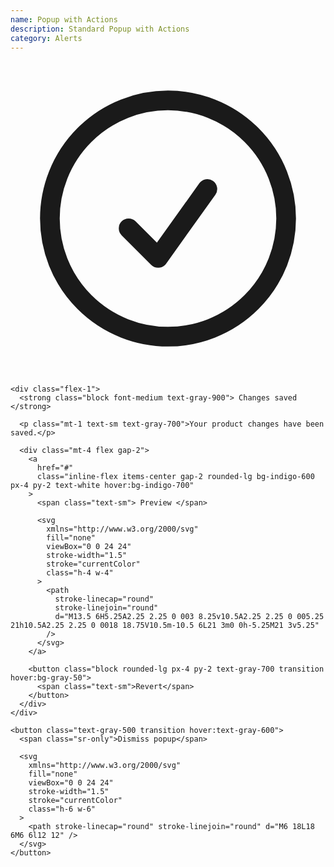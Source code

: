 ```yaml
---
name: Popup with Actions
description: Standard Popup with Actions
category: Alerts
---
```


<div role="alert" class="rounded-xl border border-gray-100 bg-white p-4">
  <div class="flex items-start gap-4">
    <span class="text-green-600">
      <svg
        xmlns="http://www.w3.org/2000/svg"
        fill="none"
        viewBox="0 0 24 24"
        stroke-width="1.5"
        stroke="currentColor"
        class="h-6 w-6"
      >
        <path
          stroke-linecap="round"
          stroke-linejoin="round"
          d="M9 12.75L11.25 15 15 9.75M21 12a9 9 0 11-18 0 9 9 0 0118 0z"
        />
      </svg>
    </span>

    <div class="flex-1">
      <strong class="block font-medium text-gray-900"> Changes saved </strong>

      <p class="mt-1 text-sm text-gray-700">Your product changes have been saved.</p>

      <div class="mt-4 flex gap-2">
        <a
          href="#"
          class="inline-flex items-center gap-2 rounded-lg bg-indigo-600 px-4 py-2 text-white hover:bg-indigo-700"
        >
          <span class="text-sm"> Preview </span>

          <svg
            xmlns="http://www.w3.org/2000/svg"
            fill="none"
            viewBox="0 0 24 24"
            stroke-width="1.5"
            stroke="currentColor"
            class="h-4 w-4"
          >
            <path
              stroke-linecap="round"
              stroke-linejoin="round"
              d="M13.5 6H5.25A2.25 2.25 0 003 8.25v10.5A2.25 2.25 0 005.25 21h10.5A2.25 2.25 0 0018 18.75V10.5m-10.5 6L21 3m0 0h-5.25M21 3v5.25"
            />
          </svg>
        </a>

        <button class="block rounded-lg px-4 py-2 text-gray-700 transition hover:bg-gray-50">
          <span class="text-sm">Revert</span>
        </button>
      </div>
    </div>

    <button class="text-gray-500 transition hover:text-gray-600">
      <span class="sr-only">Dismiss popup</span>

      <svg
        xmlns="http://www.w3.org/2000/svg"
        fill="none"
        viewBox="0 0 24 24"
        stroke-width="1.5"
        stroke="currentColor"
        class="h-6 w-6"
      >
        <path stroke-linecap="round" stroke-linejoin="round" d="M6 18L18 6M6 6l12 12" />
      </svg>
    </button>
  </div>
</div>
